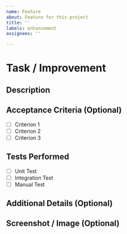 ```yaml
---
name: Feature
about: Feature for this project
title: ''
labels: enhancement
assignees: ''

---
```


# Task / Improvement

## Description
<!-- Describe the task or improvement -->

## Acceptance Criteria (Optional)
- [ ] Criterion 1
- [ ] Criterion 2
- [ ] Criterion 3

## Tests Performed
- [ ] Unit Test
- [ ] Integration Test
- [ ] Manual Test

## Additional Details (Optional)
<!-- Any extra context, links, references -->

## Screenshot / Image (Optional)
<!-- Attach images if applicable -->
